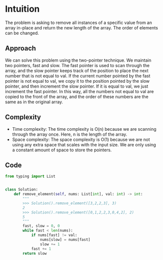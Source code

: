 # Intuition

The problem is asking to remove all instances of a specific value from an array in-place and return the new length of the array. The order of elements can be changed.

## Approach

We can solve this problem using the two-pointer technique. We maintain two pointers, fast and slow. The fast pointer is used to scan through the array, and the slow pointer keeps track of the position to place the next number that is not equal to val. If the current number pointed by the fast pointer is not equal to val, we copy it to the position pointed by the slow pointer, and then increment the slow pointer. If it is equal to val, we just increment the fast pointer. In this way, all the numbers not equal to val are copied to the front of the array, and the order of these numbers are the same as in the original array.

## Complexity

- Time complexity: The time complexity is O(n) because we are scanning through the array once. Here, n is the length of the array.
- Space complexity: The space complexity is O(1) because we are not using any extra space that scales with the input size. We are only using a constant amount of space to store the pointers.

## Code

```py
from typing import List


class Solution:
    def remove_element(self, nums: List[int], val: int) -> int:
        """
        >>> Solution().remove_element([3,2,2,3], 3)
        2
        >>> Solution().remove_element([0,1,2,2,3,0,4,2], 2)
        5
        """
        fast, slow = 0, 0
        while fast < len(nums):
            if nums[fast] != val:
                nums[slow] = nums[fast]
                slow += 1
            fast += 1
        return slow
```
